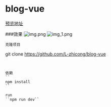 # blog-vue

>

[预览地址](http://lzcong.cn)

###效果
![img.png](https://hub.fastgit.xyz/L-zhicong/blog-vue/blob/main/img.png?raw=true)
![img_1.png](https://hub.fastgit.xyz/L-zhicong/blog-vue/blob/main/img_1.png?raw=true)
```
克隆项目
```
git clone https://github.com/L-zhicong/blog-vue
```


依赖
``
npm install
``

run
``npm run dev``
